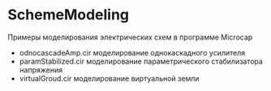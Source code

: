 # SchemeModeling
Примеры моделирования электрических схем в программе Microcap

- odnocascadeAmp.cir моделирование однокаскадного усилителя
- paramStabilized.cir моделирование параметрического стабилизатора напряжения
- virtualGroud.cir моделирование виртуальной земли
